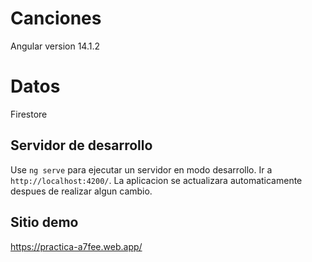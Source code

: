 # Canciones

Angular version 14.1.2

# Datos

Firestore

## Servidor de desarrollo

Use `ng serve` para ejecutar un servidor en modo desarrollo. Ir a `http://localhost:4200/`. La aplicacion se actualizara automaticamente despues de realizar algun cambio.

## Sitio demo

https://practica-a7fee.web.app/
